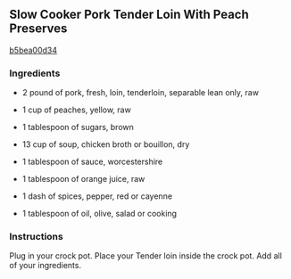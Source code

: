 ## Slow Cooker Pork Tender Loin With Peach Preserves

[b5bea00d34](http://www.food.com/recipe/slow-cooker-pork-tender-loin-with-peach-preserves-461854)

### Ingredients

 - 2 pound of pork, fresh, loin, tenderloin, separable lean only, raw

 - 1 cup of peaches, yellow, raw

 - 1 tablespoon of sugars, brown

 - 13 cup of soup, chicken broth or bouillon, dry

 - 1 tablespoon of sauce, worcestershire

 - 1 tablespoon of orange juice, raw

 - 1 dash of spices, pepper, red or cayenne

 - 1 tablespoon of oil, olive, salad or cooking

### Instructions

Plug in your crock pot. Place your Tender loin inside the crock pot. Add all of your ingredients.